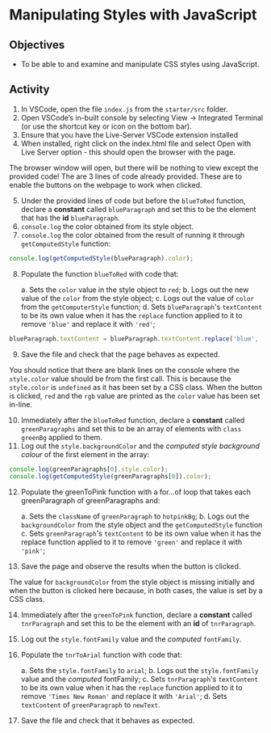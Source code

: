 # Manipulating Styles with JavaScript

## Objectives

- To be able to and examine and manipulate CSS styles using JavaScript.

## Activity
1. In VSCode, open the file `index.js` from the `starter/src` folder.
2. Open VSCode’s in-built console by selecting View -> Integrated Terminal (or use the shortcut key or icon on the bottom bar).
3. Ensure that you have the Live-Server VSCode extension installed
4. When installed, right click on the index.html file and select Open with Live Server option - this should open the browser with the page.

The browser window will open, but there will be nothing to view except the provided code!
The are 3 lines of code already provided.  These are to enable the buttons on the webpage to work when clicked.

5. Under the provided lines of code but before the `blueToRed` function, declare a **constant** called `blueParagraph` and set this to be the element that has the **id** `blueParagraph`.
6. `console.log` the color obtained from its style object.
7. `console.log` the color obtained from the result of running it through `getComputedStyle` function:

```js
console.log(getComputedStyle(blueParagraph).color);
```

8. Populate the function `blueToRed` with code that:

    a. Sets the `color` value in the style object to `red`;
    b. Logs out the new value of the `color` from the style object;
    c. Logs out the value of `color` from the ```getComputerStyle``` function;
    d. Sets `blueParagraph`'s `textContent` to be its own value when it has the `replace` function applied to it to remove `'blue'` and replace it with `'red'`;

```js
blueParagraph.textContent = blueParagraph.textContent.replace('blue', 'red');
```

9. Save the file and check that the page behaves as expected.
 
You should notice that there are blank lines on the console where the `style.color` value should be from the first call.  This is because the `style.color` is `undefined` as it has been set by a CSS class.  When the button is clicked, `red` and the `rgb` value are printed as the `color` value has been set in-line.

10. Immediately after the `blueToRed` function, declare a **constant** called `greenParagraphs` and set this to be an array of elements with `class` `greenBg` applied to them.
11. Log out the `style.backgroundColor` and the *computed style background colour* of the first element in the array:

```js
console.log(greenParagraphs[0].style.color);
console.log(getComputedStyle(greenParagraphs[0]).color);
```

12. Populate the greenToPink function with a for…of loop that takes each greenParagraph of greenParagraphs and:
    
    a. Sets the `className` of `greenParagraph` to `hotpinkBg`;
    b. Logs out the `backgroundColor` from the style object and the `getComputedStyle` function
    c. Sets `greenParagraph`'s `textContent` to be its own value when it has the replace function applied to it to remove `'green'` and replace it with `'pink'`;

13. Save the page and observe the results when the button is clicked.
    
The value for `backgroundColor` from the style object is missing initially and when the button is clicked here because, in both cases, the value is set by a CSS class.

14. Immediately after the `greenToPink` function, declare a **constant** called `tnrParagraph` and set this to be the element with an **id** of `tnrParagraph`.
15. Log out the `style.fontFamily` value and the *computed* `fontFamily`.
16. Populate the `tnrToArial` function with code that:
    
    a. Sets the `style.fontFamily` to `arial`;
    b. Logs out the `style.fontFamily` value and the *computed* fontFamily;
    c. Sets `tnrParagraph`'s `textContent` to be its own value when it has the `replace` function applied to it to remove `'Times New Roman'` and replace it with `'Arial'`;
    d. Sets `textContent` of `greenParagraph` to `newText`.
    
17.	Save the file and check that it behaves as expected. 
